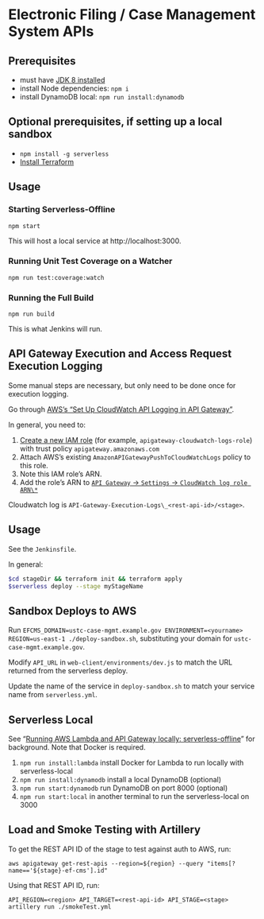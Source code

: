 # Electronic Filing / Case Management System APIs

## Prerequisites

- must have [JDK 8 installed](https://www.oracle.com/technetwork/java/javase/downloads/jdk8-downloads-2133151.html)
- install Node dependencies: `npm i`
- install DynamoDB local: `npm run install:dynamodb`

## Optional prerequisites, if setting up a local sandbox

- `npm install -g serverless`
- [Install Terraform](https://www.terraform.io/intro/getting-started/install.html)

## Usage

### Starting Serverless-Offline

`npm start`

This will host a local service at http://localhost:3000.

### Running Unit Test Coverage on a Watcher

`npm run test:coverage:watch`

### Running the Full Build

`npm run build`

This is what Jenkins will run.

## API Gateway Execution and Access Request Execution Logging

Some manual steps are necessary, but only need to be done once for execution logging.

Go through [AWS’s “Set Up CloudWatch API Logging in API Gateway”](https://aws.amazon.com/premiumsupport/knowledge-center/api-gateway-cloudwatch-logs/).

In general, you need to:

1.  [Create a new IAM role](https://console.aws.amazon.com/iam/home?region=us-east-1#/roles$new?step=type) (for example, `apigateway-cloudwatch-logs-role`) with trust policy `apigateway.amazonaws.com`
2.  Attach AWS’s existing `AmazonAPIGatewayPushToCloudWatchLogs` policy to this role.
3.  Note this IAM role’s ARN.
4.  Add the role’s ARN to [`API Gateway` -> `Settings` -> `CloudWatch log role ARN\*`](https://console.aws.amazon.com/apigateway/home?region=us-east-1#/settings)

Cloudwatch log is `API-Gateway-Execution-Logs\_<rest-api-id>/<stage>`.

## Usage

See the `Jenkinsfile`.

In general:
```sh
$cd stageDir && terraform init && terraform apply
$serverless deploy --stage myStageName
```

## Sandbox Deploys to AWS

Run `EFCMS_DOMAIN=ustc-case-mgmt.example.gov ENVIRONMENT=<yourname> REGION=us-east-1 ./deploy-sandbox.sh`, substituting your domain for `ustc-case-mgmt.example.gov`.

Modify `API_URL` in `web-client/environments/dev.js` to match the URL returned from the serverless deploy.

Update the name of the service in `deploy-sandbox.sh` to match your service name from `serverless.yml`.

## Serverless Local

See “[Running AWS Lambda and API Gateway locally: serverless-offline](https://medium.com/a-man-with-no-server/running-aws-lambda-and-api-gateway-locally-serverless-offline-3c64b3e54772)” for background. Note that Docker is required.

1. `npm run install:lambda` install Docker for Lambda to run locally with serverless-local
2. `npm run install:dynamodb` install a local DynamoDB (optional)
3. `npm run start:dynamodb` run DynamoDB on port 8000 (optional)
4. `npm run start:local` in another terminal to run the serverless-local on 3000

## Load and Smoke Testing with Artillery

To get the REST API ID of the stage to test against auth to AWS, run:

`aws apigateway get-rest-apis --region=${region} --query "items[?name=='${stage}-ef-cms'].id"`

Using that REST API ID, run:

`API_REGION=<region> API_TARGET=<rest-api-id> API_STAGE=<stage> artillery run ./smokeTest.yml`
